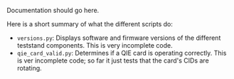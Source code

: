 Documentation should go here.

Here is a short summary of what the different scripts do:

* `versions.py`: Displays software and firmware versions of the different teststand components. This is very incomplete code.
* `qie_card_valid.py`: Determines if a QIE card is operating correctly. This is ver incomplete code; so far it just tests that the card's CIDs are rotating. 
